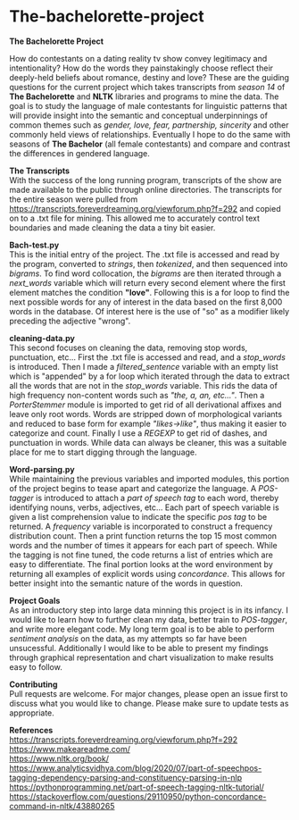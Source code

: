 # The-bachelorette-project
**The Bachelorette Project** 

How do contestants on a dating reality tv show convey legitimacy and intentionality? How do the words they painstakingly choose reflect their deeply-held beliefs about romance, destiny and love? These are the guiding questions for the current project which takes transcripts from _season 14_ of **The Bachelorette** and **NLTK** libraries and programs to mine the data.  The goal is to study the language of male contestants for  linguistic patterns that will provide insight into the semantic and conceptual underpinnings of common themes such as _gender, love, fear, partnership, sincerity_ and other commonly held views of relationships. Eventually I hope to do the same with seasons of **The Bachelor** (all female contestants) and compare and contrast the differences in gendered language.

**The Transcripts**\
With the success of the long running program, transcripts of the show are made available to the public through online directories. The transcripts for the entire season were pulled from <https://transcripts.foreverdreaming.org/viewforum.php?f=292> and copied on to a .txt file for mining. This allowed me to accurately control text boundaries and made cleaning the data a tiny bit easier. 

**Bach-test.py**\
This is the initial entry of the project. The .txt file is accessed and read by the program, converted to _strings_, then _tokenized_, and then sequenced into _bigrams_. To find word collocation, the _bigrams_ are then iterated through a _next_words_ variable which will return every second element where the first element matches the condition **"love"**. Following this is a for loop to find the next possible words for any of interest in the data based on the first 8,000 words in the database. Of interest here is the use of "so" as a modifier likely preceding the adjective "wrong".

**cleaning-data.py**\
This second focuses on cleaning the data, removing stop words, punctuation, etc... First the .txt file is accessed and read, and a _stop_words_ is introduced. Then I made a _filtered_sentence_ variable with an empty list which is "appended" by a for loop which iterated through the data to extract all the words that are not in the _stop_words_ variable. This rids the data of high frequency non-content words such as _"the, a, an, etc..."_. Then a _PorterStemmer_ module is imported to get rid of all derivational affixes and leave only root words. Words are stripped down of morphological variants and reduced to base form for example _"likes->like"_, thus making it easier to categorize and count. Finally I use a _REGEXP_ to get rid of dashes, and punctuation in words. While data can always be cleaner, this was a suitable place for me to start digging through the language.

**Word-parsing.py**\
While maintaining the previous variables and imported modules, this portion of the project begins to tease apart and categorize the language. A _POS-tagger_ is introduced to attach a _part of speech tag_ to each word, thereby identifying nouns, verbs, adjectives, etc... Each part of speech variable is given a list comprehension value to indicate the specific _pos tag_ to be returned. A _frequency_ variable is incorporated to construct a frequency distribution count. Then a print function returns the top 15 most common words and the number of times it appears for each part of speech. While the tagging is not fine tuned, the code returns a list of entries which are easy to differentiate. The final portion looks at the word environment by returning all examples of explicit words using _concordance_. This allows for better insight into the semantic nature of the words in question.

**Project Goals**\
As an introductory step into large data minning this project is in its infancy. I would like to learn how to further clean my data, better train to _POS-tagger_, and write more elegant code. My long term goal is to be able to perform _sentiment analysis_ on the data, as my attempts so far have been unsucessful. Additionally I would like to be able to present my findings through graphical representation and chart visualization to make results easy to follow.  

**Contributing**\
Pull requests are welcome. For major changes, please open an issue first to discuss what you would like to change.
Please make sure to update tests as appropriate.

**References**\
https://transcripts.foreverdreaming.org/viewforum.php?f=292 \
https://www.makeareadme.com/ \
https://www.nltk.org/book/ \
https://www.analyticsvidhya.com/blog/2020/07/part-of-speechpos-tagging-dependency-parsing-and-constituency-parsing-in-nlp \
https://pythonprogramming.net/part-of-speech-tagging-nltk-tutorial/ \
https://stackoverflow.com/questions/29110950/python-concordance-command-in-nltk/43880265


